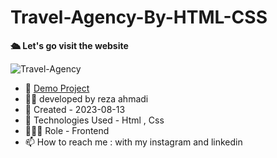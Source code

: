 # Travel-Agency-By-HTML-CSS

**🛳️ Let's go visit the website**

![Travel-Agency](https://github.com/ahmadideveloper/Travel-Agency/assets/141068188/25faa598-fbea-4125-84e2-06078f464f66)

- 🔗 [Demo Project](https://ahmadideveloper.github.io/Travel-Agency/)
- 👨‍💻 developed by reza ahmadi
- 📆 Created - 2023-08-13
- 🤖 Technologies Used - Html , Css
- 🕵🏻‍♀️ Role - Frontend
- 📫 How to reach me : with my instagram and linkedin
